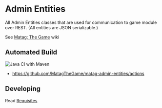 # Admin Entities

All Admin Entities classes that are used for communication to game module over REST.
(All entities are JSON serializable.)

See [Matag: The Game](https://github.com/MatagTheGame/matag-the-game/wiki) wiki


## Automated Build

![Java CI with Maven](https://github.com/MatagTheGame/matag-admin-entities/workflows/Java%20CI%20with%20Maven/badge.svg)
 - https://github.com/MatagTheGame/matag-admin-entities/actions 


## Developing

Read [Requisites](https://github.com/MatagTheGame/game/wiki/Requisites)
